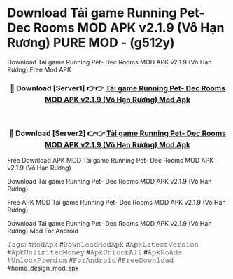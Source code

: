 # Download Tải game Running Pet- Dec Rooms MOD APK v2.1.9 (Vô Hạn Rương) PURE MOD - (g512y)
Download Tải game Running Pet- Dec Rooms MOD APK v2.1.9 (Vô Hạn Rương) Free Mod APK

<div align="center">
<h3>🔴 Download [Server1] 👉👉 <a href="https://apk-comot.site?title=Tải_game_Running_Pet-_Dec_Rooms_MOD_APK_v2.1.9_(Vô_Hạn_Rương)">Tải game Running Pet- Dec Rooms MOD APK v2.1.9 (Vô Hạn Rương) Mod Apk</a></h3><br>

<h3>🔴 Download [Server2] 👉👉 <a href="https://apk-comot.site?title=Tải_game_Running_Pet-_Dec_Rooms_MOD_APK_v2.1.9_(Vô_Hạn_Rương)">Tải game Running Pet- Dec Rooms MOD APK v2.1.9 (Vô Hạn Rương) Mod Apk</a></h3>
</div>


Free Download APK MOD Tải game Running Pet- Dec Rooms MOD APK v2.1.9 (Vô Hạn Rương)

Download Tải game Running Pet- Dec Rooms MOD APK v2.1.9 (Vô Hạn Rương) 

Free APK MOD Tải game Running Pet- Dec Rooms MOD APK v2.1.9 (Vô Hạn Rương) 

Download Tải game Running Pet- Dec Rooms MOD APK v2.1.9 (Vô Hạn Rương) Mod For Android

𝚃𝚊𝚐𝚜: #𝙼𝚘𝚍𝙰𝚙𝚔 #𝙳𝚘𝚠𝚗𝚕𝚘𝚊𝚍𝙼𝚘𝚍𝙰𝚙𝚔 #𝙰𝚙𝚔𝙻𝚊𝚝𝚎𝚜𝚝𝚅𝚎𝚛𝚜𝚒𝚘𝚗 #𝙰𝚙𝚔𝚄𝚗𝚕𝚒𝚖𝚒𝚝𝚎𝚍𝙼𝚘𝚗𝚎𝚢 #𝙰𝚙𝚔𝚄𝚗𝚕𝚘𝚌𝚔𝙰𝚕𝚕 #𝙰𝚙𝚔𝙽𝚘𝙰𝚍𝚜 #𝚄𝚗𝚕𝚘𝚌𝚔𝙿𝚛𝚎𝚖𝚒𝚞𝚖 #𝙵𝚘𝚛𝙰𝚗𝚍𝚛𝚘𝚒𝚍 #𝙵𝚛𝚎𝚎𝙳𝚘𝚠𝚗𝚕𝚘𝚊𝚍 #home_design_mod_apk